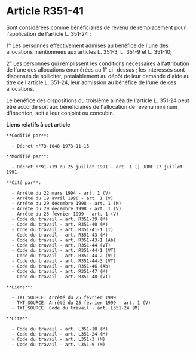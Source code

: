# Article R351-41

Sont considérées comme bénéficiaires de revenu de remplacement pour l'application de l'article L. 351-24 :

1° Les personnes effectivement admises au bénéfice de l'une des allocations mentionnées aux articles L. 351-3, L. 351-9 et L.
351-10;

2° Les personnes qui remplissent les conditions nécessaires à l'attribution de l'une des allocations énumérées au 1° ci-
dessus ; les intéressés sont dispensés de solliciter, préalablement au dépôt de leur demande d'aide au titre de l'article L.
351-24, leur admission au bénéfice de l'une de ces allocations.

Le bénéfice des dispositions du troisième alinéa de l'article L. 351-24 peut être accordé soit aux bénéficiaires de
l'allocation de revenu minimum d'insertion, soit à leur conjoint ou concubin.

**Liens relatifs à cet article**

	**Codifié par**:

	  - Décret n°73-1048 1973-11-15

	**Modifié par**:

	  - Décret n°91-719 du 25 juillet 1991 - art. 1 () JORF 27 juillet 1991

	**Cité par**:

	  - Arrêté du 22 mars 1994 - art. 1 (V)
	  - Arrêté du 19 avril 1996 - art. 1 (V)
	  - Arrêté du 29 décembre 1998 - art. 1 (M)
	  - Arrêté du 29 décembre 1998 - art. 1 (V)
	  - Arrêté du 25 février 1999 - art. 1 (V)
	  - Code du travail - art. R351-39 (M)
	  - Code du travail - art. R351-40 (M)
	  - Code du travail - art. R351-41-1 (T)
	  - Code du travail - art. R351-43 (M)
	  - Code du travail - art. R351-43-1 (Ab)
	  - Code du travail - art. R351-44 (VT)
	  - Code du travail - art. R351-44-1 (VT)
	  - Code du travail - art. R351-44-2 (VT)
	  - Code du travail - art. R351-44-3 (VT)
	  - Code du travail - art. R351-46 (Ab)
	  - Code du travail - art. R351-47 (M)
	  - Code du travail - art. R351-48 (VT)

	**Liens**:

	  - TXT_SOURCE: Arrêté du 25 février 1999
	  - TXT_SOURCE: Arrêté du 25 février 1999 - art. 1 (V)
	  - TXT_SOURCE: Code du travail - art. L351-24 (M)

	**Cite**:

	  - Code du travail - art. L351-10 (M)
	  - Code du travail - art. L351-24 (M)
	  - Code du travail - art. L351-3 (M)
	  - Code du travail - art. L351-9 (M)
